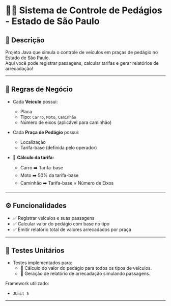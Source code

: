 # 🚗💸 Sistema de Controle de Pedágios - Estado de São Paulo

## 📌 Descrição
Projeto Java que simula o controle de veículos em praças de pedágio no Estado de São Paulo.  
Aqui você pode registrar passagens, calcular tarifas e gerar relatórios de arrecadação!

---

## 🧠 **Regras de Negócio**

- Cada **Veículo** possui:
  - Placa
  - Tipo: `Carro`, `Moto`, `Caminhão`
  - Número de eixos (aplicável para caminhão)

- Cada **Praça de Pedágio** possui:
  - Localização
  - Tarifa-base (definida pelo operador)

- 💸 **Cálculo da tarifa:**
  - Carro ➡️ Tarifa-base
  - Moto ➡️ 50% da tarifa-base
  - Caminhão ➡️ Tarifa-base × Número de Eixos

---

## ⚙️ **Funcionalidades**

- ✅ Registrar veículos e suas passagens
- ✅ Calcular valor do pedágio com base no tipo
- ✅ Emitir relatório total de valores arrecadados por praça

---

## 🧪 **Testes Unitários**

- Testes implementados para:
  - 📏 Cálculo do valor do pedágio para todos os tipos de veículos.
  - 🧾 Geração de relatório de arrecadação simulando passagens.

Framework utilizado:
- `JUnit 5` 

---


